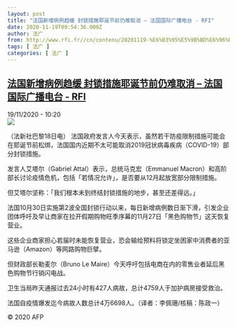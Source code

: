 ```yaml
---
layout: post
title: "法国新增病例趋缓 封锁措施耶诞节前仍难取消 – 法国国际广播电台 - RFI"
date: 2020-11-19T09:54:36.000Z
author: 法广
from: http://www.rfi.fr//cn/contenu/20201119-%E6%B3%95%E5%9B%BD%E6%96%B0%E5%A2%9E%E7%97%85%E4%BE%8B%E8%B6%8B%E7%BC%93-%E5%B0%81%E9%94%81%E6%8E%AA%E6%96%BD%E8%80%B6%E8%AF%9E%E8%8A%82%E5%89%8D%E4%BB%8D%E9%9A%BE%E5%8F%96%E6%B6%88
tags: [ 法广 ]
categories: [ 法广 ]
---
```

<!--1605779676000-->
[法国新增病例趋缓 封锁措施耶诞节前仍难取消 – 法国国际广播电台 - RFI](http://www.rfi.fr//cn/contenu/20201119-%E6%B3%95%E5%9B%BD%E6%96%B0%E5%A2%9E%E7%97%85%E4%BE%8B%E8%B6%8B%E7%BC%93-%E5%B0%81%E9%94%81%E6%8E%AA%E6%96%BD%E8%80%B6%E8%AF%9E%E8%8A%82%E5%89%8D%E4%BB%8D%E9%9A%BE%E5%8F%96%E6%B6%88)
------

<div>
<div>19/11/2020 - 10:20</div><img src="https://s.rfi.fr/media/display/6354b260-2a4b-11eb-9d9e-005056bf87d6/w:310/p:16x9/int0009b.201119172004.jpg"><div class="t-content__body u-clearfix">            <p>（法新社巴黎18日电）    法国政府发言人今天表示，虽然若干防疫限制措施可能会在耶诞节前松绑，法国国内近期不太可能取消2019冠状病毒疾病（COVID-19）部分封锁措施。</p><p>    发言人艾塔尔（Gabriel Attal）表示，总统马克宏（Emmanuel Macron）和高阶部长讨论疫情危机，包括「若情况允许」，是否要从12月起放宽部分限制措施。</p><p>    但艾塔尔坚称：「我们根本未到终结封锁措施的地步，甚至还差得远。」</p><p>    法国10月30日实施第2波全国封锁行动以来，每日新增病例数日渐下滑，引发企业团体呼吁及早让商家在拉开假期购物旺季序幕的11月27日「黑色购物节」这天恢复营业。</p><p>    这些企业商家担心若届时未能恢复营业，恐会输给预料将锁定坐困家中消费者的亚马逊（Amazon）等网路购物巨擘。</p><p>    但财政部长勒麦尔（Bruno Le Maire）今天呼吁包括电商在内的零售业者延后黑色购物节行销闪电战。</p><p>    卫生当局昨天通报过去24小时有427人病故，总计4759人于加护病房接受救治。</p><p>    法国自疫情爆发迄今病故人数总计4万6698人。（译者：李佩珊/核稿：陈政一）</p>            <p class="t-copyright">© 2020 AFP</p>        </div>
</div>
